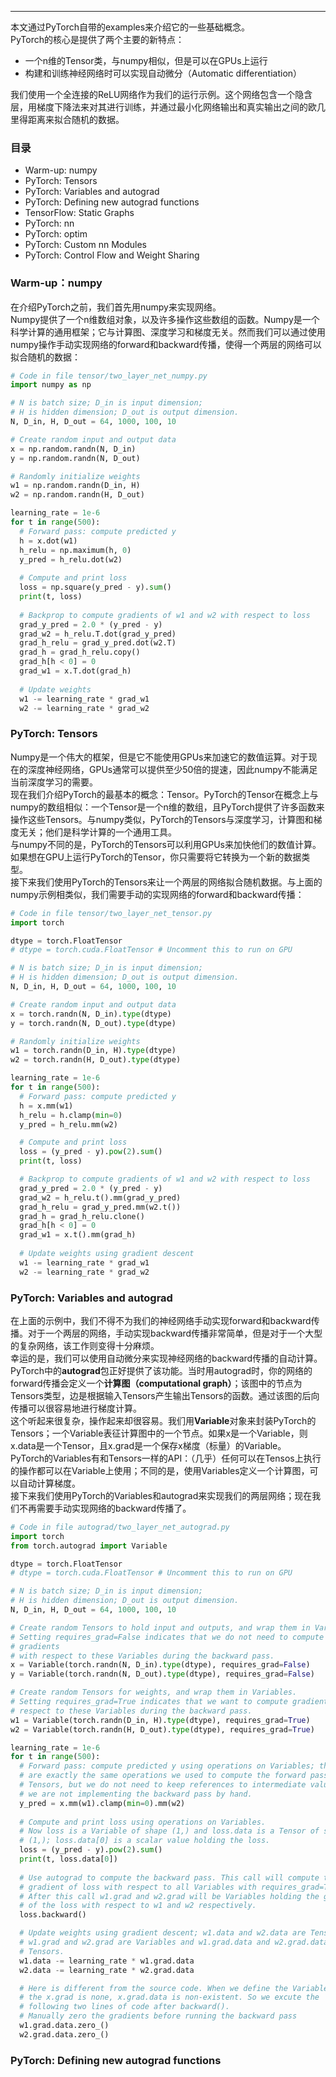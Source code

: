 

--------------------------------------------------------------------------------
 
本文通过PyTorch自带的examples来介绍它的一些基础概念。<br>
PyTorch的核心是提供了两个主要的新特点：<br>
* 一个n维的Tensor类，与numpy相似，但是可以在GPUs上运行<br>
* 构建和训练神经网络时可以实现自动微分（Automatic differentiation）<br>

我们使用一个全连接的ReLU网络作为我们的运行示例。这个网络包含一个隐含层，用梯度下降法来对其进行训练，并通过最小化网络输出和真实输出之间的欧几里得距离来拟合随机的数据。<br>

### 目录<br>
* Warm-up: numpy<br>
* PyTorch: Tensors<br>
* PyTorch: Variables and autograd<br>
* PyTorch: Defining new autograd functions<br>
* TensorFlow: Static Graphs<br>
* PyTorch: nn<br>
* PyTorch: optim<br>
* PyTorch: Custom nn Modules<br>
* PyTorch: Control Flow and Weight Sharing<br>

### Warm-up：numpy<br>
在介绍PyTorch之前，我们首先用numpy来实现网络。<br>
Numpy提供了一个n维数组对象，以及许多操作这些数组的函数。Numpy是一个科学计算的通用框架；它与计算图、深度学习和梯度无关。然而我们可以通过使用numpy操作手动实现网络的forward和backward传播，使得一个两层的网络可以拟合随机的数据：<br>

```two_layer_net_numpy.py
# Code in file tensor/two_layer_net_numpy.py
import numpy as np

# N is batch size; D_in is input dimension;
# H is hidden dimension; D_out is output dimension.
N, D_in, H, D_out = 64, 1000, 100, 10

# Create random input and output data
x = np.random.randn(N, D_in)
y = np.random.randn(N, D_out)

# Randomly initialize weights
w1 = np.random.randn(D_in, H)
w2 = np.random.randn(H, D_out)

learning_rate = 1e-6
for t in range(500):
  # Forward pass: compute predicted y
  h = x.dot(w1)
  h_relu = np.maximum(h, 0)
  y_pred = h_relu.dot(w2)
  
  # Compute and print loss
  loss = np.square(y_pred - y).sum()
  print(t, loss)
  
  # Backprop to compute gradients of w1 and w2 with respect to loss
  grad_y_pred = 2.0 * (y_pred - y)
  grad_w2 = h_relu.T.dot(grad_y_pred)
  grad_h_relu = grad_y_pred.dot(w2.T)
  grad_h = grad_h_relu.copy()
  grad_h[h < 0] = 0
  grad_w1 = x.T.dot(grad_h)
 
  # Update weights
  w1 -= learning_rate * grad_w1
  w2 -= learning_rate * grad_w2
```
### PyTorch: Tensors<br>
Numpy是一个伟大的框架，但是它不能使用GPUs来加速它的数值运算。对于现在的深度神经网络，GPUs通常可以提供至少50倍的提速，因此numpy不能满足当前深度学习的需要。<br>
现在我们介绍PyTorch的最基本的概念：Tensor。PyTorch的Tensor在概念上与numpy的数组相似：一个Tensor是一个n维的数组，且PyTorch提供了许多函数来操作这些Tensors。与numpy类似，PyTorch的Tensors与深度学习，计算图和梯度无关；他们是科学计算的一个通用工具。<br>
与numpy不同的是，PyTorch的Tensors可以利用GPUs来加快他们的数值计算。如果想在GPU上运行PyTorch的Tensor，你只需要将它转换为一个新的数据类型。<br>
接下来我们使用PyTorch的Tensors来让一个两层的网络拟合随机数据。与上面的numpy示例相类似，我们需要手动的实现网络的forward和backward传播：<br>

```two_layer_net_tensor.py
# Code in file tensor/two_layer_net_tensor.py
import torch

dtype = torch.FloatTensor
# dtype = torch.cuda.FloatTensor # Uncomment this to run on GPU

# N is batch size; D_in is input dimension;
# H is hidden dimension; D_out is output dimension.
N, D_in, H, D_out = 64, 1000, 100, 10

# Create random input and output data
x = torch.randn(N, D_in).type(dtype)
y = torch.randn(N, D_out).type(dtype)

# Randomly initialize weights
w1 = torch.randn(D_in, H).type(dtype)
w2 = torch.randn(H, D_out).type(dtype)

learning_rate = 1e-6
for t in range(500):
  # Forward pass: compute predicted y
  h = x.mm(w1)
  h_relu = h.clamp(min=0)
  y_pred = h_relu.mm(w2)

  # Compute and print loss
  loss = (y_pred - y).pow(2).sum()
  print(t, loss)

  # Backprop to compute gradients of w1 and w2 with respect to loss
  grad_y_pred = 2.0 * (y_pred - y)
  grad_w2 = h_relu.t().mm(grad_y_pred)
  grad_h_relu = grad_y_pred.mm(w2.t())
  grad_h = grad_h_relu.clone()
  grad_h[h < 0] = 0
  grad_w1 = x.t().mm(grad_h)
  
  # Update weights using gradient descent
  w1 -= learning_rate * grad_w1
  w2 -= learning_rate * grad_w2
```
### PyTorch: Variables and autograd<br>
在上面的示例中，我们不得不为我们的神经网络手动实现forward和backward传播。对于一个两层的网络，手动实现backward传播非常简单，但是对于一个大型的复杂网络，该工作则变得十分麻烦。<br>
幸运的是，我们可以使用自动微分来实现神经网络的backward传播的自动计算。PyTorch中的**autograd**包正好提供了该功能。当时用autograd时，你的网络的forward传播会定义一个**计算图（computational graph）**；该图中的节点为Tensors类型，边是根据输入Tensors产生输出Tensors的函数。通过该图的后向传播可以很容易地进行梯度计算。<br>
这个听起来很复杂，操作起来却很容易。我们用**Variable**对象来封装PyTorch的Tensors；一个Variable表征计算图中的一个节点。如果x是一个Variable，则x.data是一个Tensor，且x.grad是一个保存x梯度（标量）的Variable。<br>
PyTorch的Variables有和Tensors一样的API：（几乎）任何可以在Tensos上执行的操作都可以在Variable上使用；不同的是，使用Variables定义一个计算图，可以自动计算梯度。<br>
接下来我们使用PyTorch的Variables和autograd来实现我们的两层网络；现在我们不再需要手动实现网络的backward传播了。<br>
```two_layer_net_autograd.py
# Code in file autograd/two_layer_net_autograd.py
import torch
from torch.autograd import Variable

dtype = torch.FloatTensor
# dtype = torch.cuda.FloatTensor # Uncomment this to run on GPU

# N is batch size; D_in is input dimension;
# H is hidden dimension; D_out is output dimension.
N, D_in, H, D_out = 64, 1000, 100, 10

# Create random Tensors to hold input and outputs, and wrap them in Variables.
# Setting requires_grad=False indicates that we do not need to compute 
# gradients
# with respect to these Variables during the backward pass.
x = Variable(torch.randn(N, D_in).type(dtype), requires_grad=False)
y = Variable(torch.randn(N, D_out).type(dtype), requires_grad=False)

# Create random Tensors for weights, and wrap them in Variables.
# Setting requires_grad=True indicates that we want to compute gradients with
# respect to these Variables during the backward pass.
w1 = Variable(torch.randn(D_in, H).type(dtype), requires_grad=True)
w2 = Variable(torch.randn(H, D_out).type(dtype), requires_grad=True)

learning_rate = 1e-6
for t in range(500):
  # Forward pass: compute predicted y using operations on Variables; these
  # are exactly the same operations we used to compute the forward pass using
  # Tensors, but we do not need to keep references to intermediate values since
  # we are not implementing the backward pass by hand.
  y_pred = x.mm(w1).clamp(min=0).mm(w2)
  
  # Compute and print loss using operations on Variables.
  # Now loss is a Variable of shape (1,) and loss.data is a Tensor of shape
  # (1,); loss.data[0] is a scalar value holding the loss.
  loss = (y_pred - y).pow(2).sum()
  print(t, loss.data[0])
  
  # Use autograd to compute the backward pass. This call will compute the
  # gradient of loss with respect to all Variables with requires_grad=True.
  # After this call w1.grad and w2.grad will be Variables holding the gradient
  # of the loss with respect to w1 and w2 respectively.
  loss.backward()

  # Update weights using gradient descent; w1.data and w2.data are Tensors,
  # w1.grad and w2.grad are Variables and w1.grad.data and w2.grad.data are
  # Tensors.
  w1.data -= learning_rate * w1.grad.data
  w2.data -= learning_rate * w2.grad.data

  # Here is different from the source code. When we define the Variable x,
  # the x.grad is none, x.grad.data is non-existent. So we excute the
  # following two lines of code after backward().
  # Manually zero the gradients before running the backward pass
  w1.grad.data.zero_()
  w2.grad.data.zero_()
```
### PyTorch: Defining new autograd functions<br>


